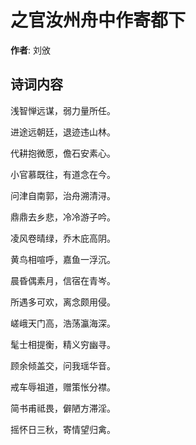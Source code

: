 # 之官汝州舟中作寄都下

**作者**: 刘攽

## 诗词内容

浅智惮远谋，弱力量所任。

进途远朝廷，退迹违山林。

代耕抱微愿，儋石安素心。

小官慕既往，有道念在今。

问津自南郭，治舟溯清浔。

鼎鼎去乡悲，冷冷游子吟。

凌风卷晴绿，乔木庇高阴。

黄鸟相喧呼，嘉鱼一浮沉。

晨昏偶素月，信宿在青岑。

所遇多可欢，离念颇用侵。

嵯峨天门高，浩荡瀛海深。

髦士相提衡，精义穷幽寻。

顾余倾盖交，问我瑶华音。

戒车辱祖道，赠策怅分襟。

简书甫祗畏，僻陋方滞淫。

摇怀日三秋，寄情望归禽。

